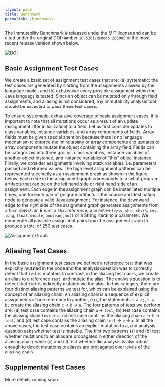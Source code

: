 ```yaml
---
layout: page
title: Benchmark
permalink: /benchmark/
---
```


The Immutability Benchmark is released under the MIT license and can be cited under the original DOI number `10.5281/zenodo.203085` or the most recent release version shown below.

[![DOI](https://zenodo.org/badge/72218747.svg)](https://zenodo.org/badge/latestdoi/72218747)

## Basic Assignment Test Cases
We create a basic set of assignment test cases that are: (a) systematic: the test cases are generated by starting from the assignments allowed by the language model, and (b) exhaustive: every possible assignment within the Java language is tested. Since an object can be mutated only through field assignments, and aliasing is not considered, any immutability analysis tool should be expected to pass these test cases.

To ensure systematic, exhaustive coverage of basic assignment cases, it is important to note that all mutations occur as a result of an update (assignment after initialization) to a field. Let us first consider updates to class variables, instance variables, and array components of fields. Array fields must be given special attention because there is no language mechanism to enforce the immutability of array components and updates to array components mutate the object containing the array field. Fields can be categorized into three groups, class variables, instance variables of another object instance, and instance variables of “this” object instance. Finally, we consider assignments involving stack variables, i.e. parameters passed and returned values. The high level assignment patterns can be represented succinctly as an assignment graph as shown in the figure below. Each node in the assignment graph corresponds to a set of program artifacts that can be on the left hand side or right hand side of an assignment. Each edge in the assignment graph can be instantiated multiple times, one for each pair of program artifacts in the source and destination node to generate a valid Java assignment. For instance, the downward edge to the right side of the assignment graph generates assignments from a final object, an Enum, a `this` reference, a primitive (`byte`, `char`, `short`, `int`, `long`, `float`, `double`, `boolean`), `null` or a String literal to a parameter. We enumerate all possible assignment pairs from the assignment graph to produce a total of 250 test cases.

![Assignment Graph](../images/assignment-graph.png)

## Aliasing Test Cases
In the basic assignment test cases we defined a reference `test` that was explicitly mutated in the code and the analysis question was to correctly detect that `test` is mutated. In contrast, in the aliasing test cases, we create an alias to a reference `test`, and mutate the alias. The analysis question is to detect that `test` is indirectly mutated via the alias. In this category, there are four distinct aliasing patterns we test for, which can be explained using the concept of an aliasing chain. An aliasing chain is a sequence of explicit assignments of one reference to another, e.g., the statements `b = a;`, `c = b;` create the aliasing chain `c` &rarr; `b` &rarr; `a`. The four patterns of tests we perform are: (a) test case contains the aliasing chain `a` &rarr; `test`; (b) test case contains the aliasing chain `test` &rarr; `a`; (c) test case contains the aliasing chain `a` &rarr; `b` &rarr; `test`; and (d) test case contains the aliasing chain `test` &rarr; `b` &rarr; `a`. In all the above cases, the test case contains an explicit mutation to a, and analysis question asks whether test is mutable. The first two patterns (a) and (b) test whether mutations to an alias are propagated in either direction of the aliasing chain, while (c) and (d) test whether the analysis is also robust enough to detect mutations to aliases are propagated over levels of the aliasing chain.

## Supplemental Test Cases
More details coming soon.